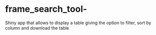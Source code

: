 # frame_search_tool-
Shiny app that allows to display a table giving the option to filter, sort by column and download the table
